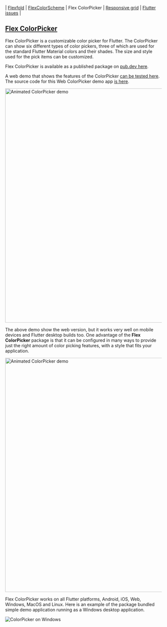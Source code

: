 | [Flexfold](https://rydmike.com/) | [FlexColorScheme](colorscheme) | Flex ColorPicker | [Responsive grid](gridview) | [Flutter issues](flutterissues) |

## [Flex ColorPicker](https://pub.dev/packages/flex_color_picker)

Flex ColorPicker is a customizable color picker for Flutter. The ColorPicker can show six different types of color pickers, three of which are used for the standard Flutter Material colors and their shades. The size and style used for the pick items can be customized.

Flex ColorPicker is available as a published package on [pub.dev here](https://pub.dev/packages/flex_color_picker).

A web demo that shows the features of the ColorPicker [can be tested here](http://rydmike.com/democolorpicker). The source code for this Web ColorPicker demo app [is here](https://github.com/rydmike/color_picker_demo).

<img src="https://rydmike.com/assets/ColorPickerWeb.gif?raw=true" alt="Animated ColorPicker demo" width="750"/>

The above demo show the web version, but it works very well on mobile devices and Flutter desktop builds too. One advantage of the **Flex ColorPicker** package is that it can be configured in many ways to provide just the right amount of color picking features, with a style that fits your application.

<img src="https://rydmike.com/assets/ColorPickerAllSize50.png?raw=true" width="750" alt="Animated ColorPicker demo"/>

Flex ColorPicker works on all Flutter platforms, Android, iOS, Web, Windows, MacOS and Linux. Here is an example of the package bundled simple demo application running as a Windows desktop application.

<img src="https://github.com/rydmike/flex_color_picker/blob/master/resources/ColorPickerEnterCode.gif?raw=true" alt="ColorPicker on Windows"/>
